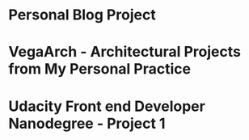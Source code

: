 # Personal Blog Project
# VegaArch - Architectural Projects from My Personal Practice

# Udacity Front end Developer Nanodegree - Project 1
